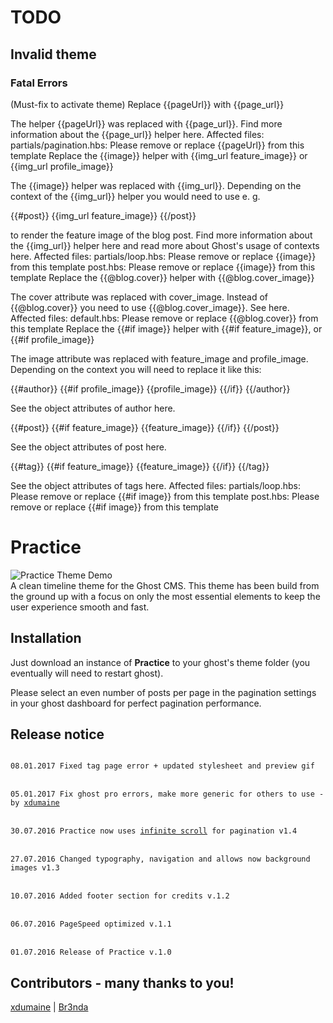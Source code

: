 # TODO

## Invalid theme
### Fatal Errors

(Must-fix to activate theme)
Replace {{pageUrl}} with {{page_url}}

The helper {{pageUrl}} was replaced with {{page_url}}.
Find more information about the {{page_url}} helper here.
Affected files:
    partials/pagination.hbs: Please remove or replace {{pageUrl}} from this template
Replace the {{image}} helper with {{img_url feature_image}} or {{img_url profile_image}}

The {{image}} helper was replaced with {{img_url}}.
Depending on the context of the {{img_url}} helper you would need to use e. g.

{{#post}}
    {{img_url feature_image}}
{{/post}}

to render the feature image of the blog post.
Find more information about the {{img_url}} helper here and read more about Ghost's usage of contexts here.
Affected files:
    partials/loop.hbs: Please remove or replace {{image}} from this template
    post.hbs: Please remove or replace {{image}} from this template
Replace the {{@blog.cover}} helper with {{@blog.cover_image}}

The cover attribute was replaced with cover_image.
Instead of {{@blog.cover}} you need to use {{@blog.cover_image}}.
See here.
Affected files:
    default.hbs: Please remove or replace {{@blog.cover}} from this template
Replace the {{#if image}} helper with {{#if feature_image}}, or {{#if profile_image}}

The image attribute was replaced with feature_image and profile_image.
Depending on the context you will need to replace it like this:

{{#author}}
    {{#if profile_image}}
        {{profile_image}}
    {{/if}}
{{/author}}

See the object attributes of author here.

{{#post}}
    {{#if feature_image}}
        {{feature_image}}
    {{/if}}
{{/post}}

See the object attributes of post here.

{{#tag}}
    {{#if feature_image}}
        {{feature_image}}
    {{/if}}
{{/tag}}

See the object attributes of tags here.
Affected files:
    partials/loop.hbs: Please remove or replace {{#if image}} from this template
    post.hbs: Please remove or replace {{#if image}} from this template




# Practice

![Practice Theme Demo](https://github.com/Dennis-Mayk/Practice/blob/master/preview.gif)
<br>
A clean timeline theme for the Ghost CMS.
This theme has been build from the ground up with a focus on only the most essential elements to keep the user experience smooth and fast.

## Installation
Just download an instance of <b>Practice</b> to your ghost's theme folder (you eventually will need to restart ghost).

Please select an even number of posts per page in the pagination settings in your ghost dashboard for perfect pagination performance.

## Release notice
<code>
08.01.2017 Fixed tag page error + updated stylesheet and preview gif
</code><br>
<code>
05.01.2017 Fix ghost pro errors, make more generic for others to use - by <a href="https://github.com/xdumaine">xdumaine</a>
</code><br>
<code>
30.07.2016 Practice now uses <a href="https://github.com/infinite-scroll/infinite-scroll">infinite scroll</a> for pagination v1.4 
</code><br>
<code>
27.07.2016 Changed typography, navigation and allows now background images v1.3 
</code><br>
<code>
10.07.2016 Added footer section for credits v.1.2
</code><br>
<code>
06.07.2016 PageSpeed optimized v.1.1
</code><br>
<code>
01.07.2016 Release of Practice v.1.0
</code>

## Contributors - many thanks to you!
[xdumaine](https://github.com/xdumaine) | [Br3nda](https://github.com/Br3nda)

